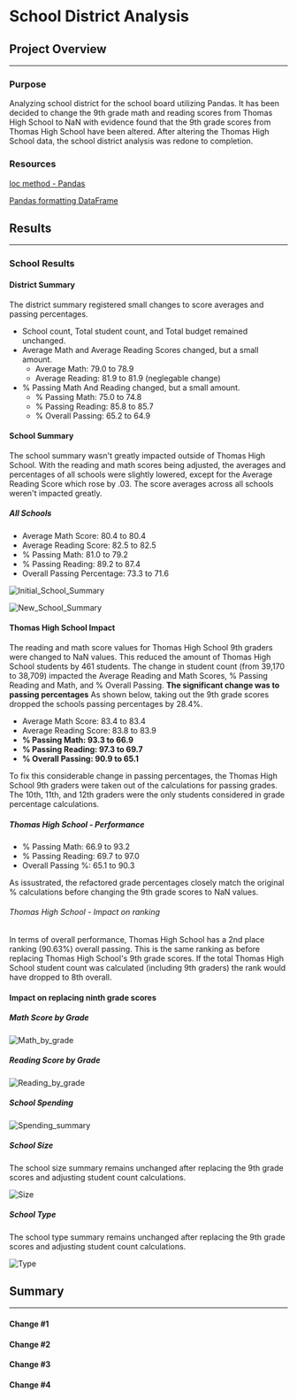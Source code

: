 # School District Analysis

## Project Overview
---

### Purpose
Analyzing school district for the school board utilizing Pandas. It has been decided to change the 9th grade math and reading scores from Thomas High School to NaN with evidence found that the 9th grade scores from Thomas High School have been altered. After altering the Thomas High School data, the school district analysis was redone to completion.

### Resources
[loc method - Pandas](https://pandas.pydata.org/pandas-docs/stable/reference/api/pandas.DataFrame.loc.html)

[Pandas formatting DataFrame](https://www.geeksforgeeks.org/formatting-integer-column-of-dataframe-in-pandas/#:~:text=Let%E2%80%99s%20see%20different%20methods%20of%20formatting%20integer%20column,commas%20and%20Dollar%20sign%20with%20two%20decimal%20places.)

## Results
---

### School Results

#### District Summary
The district summary registered small changes to score averages and passing percentages. 

- School count, Total student count, and Total budget remained unchanged.
- Average Math and Average Reading Scores changed, but a small amount.
  - Average Math: 79.0 to 78.9
  - Average Reading: 81.9 to 81.9 (neglegable change)
- % Passing Math And Reading changed, but a small amount.
  - % Passing Math: 75.0 to 74.8
  - % Passing Reading: 85.8 to 85.7
  - % Overall Passing: 65.2 to 64.9



#### School Summary
The school summary wasn't greatly impacted outside of Thomas High School. With the reading and math scores being adjusted, the averages and percentages of all schools were slightly lowered, except for the Average Reading Score which rose by .03. The score averages across all schools weren't impacted greatly. 

##### All Schools
- Average Math Score: 80.4 to 80.4
- Average Reading Score: 82.5 to 82.5
- % Passing Math: 81.0 to 79.2
- % Passing Reading: 89.2 to 87.4
- Overall Passing Percentage: 73.3 to 71.6

![Initial_School_Summary](Resources/THS_old_school_summary.png "Old School Summary")


![New_School_Summary](Resources/THS_new_school_summary.png "New School Summary")

#### Thomas High School Impact
The reading and math score values for Thomas High School 9th graders were changed to NaN values. This reduced the amount of Thomas High School students by 461 students. The change in student count (from 39,170 to 38,709) impacted the Average Reading and Math Scores, % Passing Reading and Math, and % Overall Passing. **The significant change was to passing percentages** As shown below, taking out the 9th grade scores dropped the schools passing percentages by 28.4%. 

- Average Math Score: 83.4 to 83.4
- Average Reading Score: 83.8 to 83.9
- **% Passing Math: 93.3 to 66.9**
- **% Passing Reading: 97.3 to 69.7**
- **% Overall Passing: 90.9 to 65.1**

To fix this considerable change in passing percentages, the Thomas High School 9th graders were taken out of the calculations for passing grades. The 10th, 11th, and 12th graders were the only students considered in grade percentage calculations. 

##### Thomas High School - Performance

- % Passing Math: 66.9 to 93.2
- % Passing Reading: 69.7 to 97.0
- Overall Passing %: 65.1 to 90.3 

As issustrated, the refactored grade percentages closely match the original % calculations before changing the 9th grade scores to NaN values.

###### Thomas High School - Impact on ranking
In terms of overall performance, Thomas High School has a 2nd place ranking (90.63%) overall passing. This is the same ranking as before replacing Thomas High School's 9th grade scores. If the total Thomas High School student count was calculated (including 9th graders) the rank would have dropped to 8th overall.

#### Impact on replacing ninth grade scores

##### Math Score by Grade

![Math_by_grade](Resources/math_grade_performance.png "Math Performance by Grade")

##### Reading Score by Grade

![Reading_by_grade](Resources/reading_grade_performance.png "Reading Performance by Grade")

##### School Spending



![Spending_summary](Resources/scores_school_spending.png "Spending Summary")

##### School Size

The school size summary remains unchanged after replacing the 9th grade scores and adjusting student count calculations.

![Size](Resources/school_size_performance.png "School Size Summary")

##### School Type

The school type summary remains unchanged after replacing the 9th grade scores and adjusting student count calculations.

![Type](Resources/school_type_performance.png "School Type Summary")

## Summary
---

#### Change #1

#### Change #2

#### Change #3

#### Change #4

